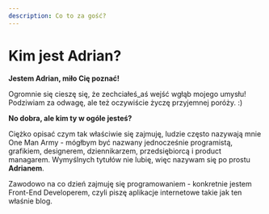 ```yaml
---
description: Co to za gość?
---
```


# Kim jest Adrian?

**Jestem Adrian, miło Cię poznać!**

Ogromnie się cieszę się, że zechciałeś\_aś wejść wgłąb mojego umysłu! Podziwiam za odwagę, ale też oczywiście życzę przyjemnej poróży. :)

**No dobra, ale kim ty w ogóle jesteś?**

Ciężko opisać czym tak właściwie się zajmuję, ludzie często nazywają mnie One Man Army - mógłbym być nazwany jednocześnie programistą, grafikiem, designerem, dziennikarzem, przedsiębiorcą i product managarem. Wymyślnych tytułów nie lubię, więc nazywam się po prostu **Adrianem**.

Zawodowo na co dzień zajmuję się programowaniem - konkretnie jestem Front-End Developerem, czyli piszę aplikacje internetowe takie jak ten właśnie blog.
